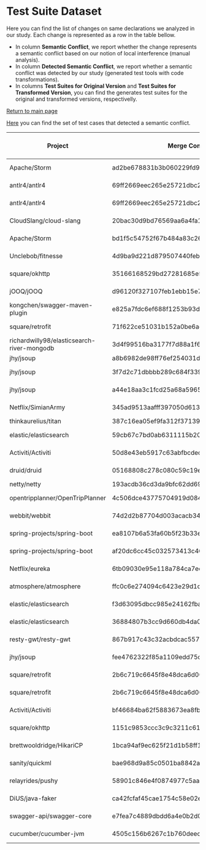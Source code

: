 # Test Suite Dataset

Here you can find the list of changes on same declarations we analyzed in our study. 
Each change is represented as a row in the table bellow. 
<ul>
<li> In column <b>Semantic Conflict</b>, we report whether the change represents a semantic conflict based on our notion of local interference (manual analysis).</li>
<li> In column <b>Detected Semantic Conflict</b>, we report whether a semantic conflict was detected by our study (generated test tools with code transformations). </li>
<li> In columns <b>Test Suites for Original Version</b> and <b>Test Suites for Transformed Version</b>, you can find the generates test suites for the original and transformed versions, respectivelly. </li>
</ul>
<a href="https://semantic-conflicts.github.io/SemanticConflicts/">Return to main page</a>


<a href="https://github.com/semantic-conflicts/SemanticConflicts/tree/master/results/detected-cases.csv">Here</a> you can find the set of test cases that detected a semantic conflict.

<table class="table table-bordered table-hover table-condensed">
<thead><tr><th title="Field #1">Project</th>
<th title="Field #2">Merge Commit</th>
<th title="Field #3">Changed Class</th>
<th title="Field #4">Semantic Conflict</th>
<th title="Field #5">Detected Semantic Conflict</th>
<th title="Field #6">Test Suites for Original Version</th>
<th title="Field #7">Test Suites for Transformed Version</th>
</tr></thead>
<tbody><tr>
<td>Apache/Storm</td>
<td>ad2be678831b3b060229fd936e3908110162b7ac</td>
<td>KafkaSpoutConfig.toString</td>
<td>YES</td>
<td>YES</td>
<td>https://github.com/semantic-conflicts/SemanticConflicts/tree/master/results/storm/ad2be678831b3b060229fd936e3908110162b7ac/original</td>
<td>https://github.com/semantic-conflicts/SemanticConflicts/tree/master/results/storm/ad2be678831b3b060229fd936e3908110162b7ac/transformed</td>
</tr>
<tr>
<td>antlr4/antlr4</td>
<td>69ff2669eec265e25721dbc27cb00f6c381d0b41</td>
<td>Python2Target.python2Keywords</td>
<td>YES</td>
<td>YES</td>
<td>https://github.com/semantic-conflicts/SemanticConflicts/tree/master/results/antlr4/69ff2669eec265e25721dbc27cb00f6c381d0b41/Python2Target/original</td>
<td>https://github.com/semantic-conflicts/SemanticConflicts/tree/master/results/antlr4/69ff2669eec265e25721dbc27cb00f6c381d0b41/Python2Target/transformed</td>
</tr>
<tr>
<td>antlr4/antlr4</td>
<td>69ff2669eec265e25721dbc27cb00f6c381d0b41</td>
<td>Python3Target.python3Keywords</td>
<td>YES</td>
<td>YES</td>
<td>https://github.com/semantic-conflicts/SemanticConflicts/tree/master/results/antlr4/69ff2669eec265e25721dbc27cb00f6c381d0b41/Python3Target/original</td>
<td>https://github.com/semantic-conflicts/SemanticConflicts/tree/master/results/antlr4/69ff2669eec265e25721dbc27cb00f6c381d0b41/Python3Target/transformed</td>
</tr>
<tr>
<td>CloudSlang/cloud-slang</td>
<td>20bac30d9bd76569aa6a4fa1e8261c1a9b5e6f76</td>
<td>SlangImpl.getAllEventTypes</td>
<td>YES</td>
<td>NO</td>
<td>https://github.com/semantic-conflicts/SemanticConflicts/tree/master/results/cloud-slang/20bac30d9bd76569aa6a4fa1e8261c1a9b5e6f76/original</td>
<td>https://github.com/semantic-conflicts/SemanticConflicts/tree/master/results/cloud-slang/20bac30d9bd76569aa6a4fa1e8261c1a9b5e6f76/transformed</td>
</tr>
<tr>
<td>Apache/Storm</td>
<td>bd1f5c54752f67b484a83c26667331234234d3a3</td>
<td>KafkaSpout.emitTupleIfNotEmitted</td>
<td>NO</td>
<td>NO</td>
<td>https://github.com/semantic-conflicts/SemanticConflicts/tree/master/results/storm/bd1f5c54752f67b484a83c26667331234234d3a3/original</td>
<td>https://github.com/semantic-conflicts/SemanticConflicts/tree/master/results/storm/bd1f5c54752f67b484a83c26667331234234d3a3/transformed</td>
</tr>
<tr>
<td>Unclebob/fitnesse</td>
<td>4d9ba9d221d879507440feb084fa7521b95111ec</td>
<td>SlimTableFactory.constructor</td>
<td>YES</td>
<td>YES</td>
<td>https://github.com/semantic-conflicts/SemanticConflicts/tree/master/results/fitnesse/4d9ba9d221d879507440feb084fa7521b95111ec/original</td>
<td>https://github.com/semantic-conflicts/SemanticConflicts/tree/master/results/fitnesse/4d9ba9d221d879507440feb084fa7521b95111ec/transformed</td>
</tr>
<tr>
<td>square/okhttp</td>
<td>35166168529bd27281685e56a0a122eff44460e9</td>
<td>OkHttpClient.copyWithDefaults</td>
<td>NO</td>
<td>NO</td>
<td>https://github.com/semantic-conflicts/SemanticConflicts/tree/master/results/okhttp/35166168529bd27281685e56a0a122eff44460e9/original</td>
<td>https://github.com/semantic-conflicts/SemanticConflicts/tree/master/results/okhttp/35166168529bd27281685e56a0a122eff44460e9/transformed</td>
</tr>
<tr>
<td>jOOQ/jOOQ</td>
<td>d96120f327107feb1ebb15e7c090dc38eeff72ca</td>
<td>DSL.coalesce</td>
<td>NO</td>
<td>NO</td>
<td>https://github.com/semantic-conflicts/SemanticConflicts/tree/master/results/jOOQ/d96120f327107feb1ebb15e7c090dc38eeff72ca/original</td>
<td>https://github.com/semantic-conflicts/SemanticConflicts/tree/master/results/jOOQ/d96120f327107feb1ebb15e7c090dc38eeff72ca/transformed</td>
</tr>
<tr>
<td>kongchen/swagger-maven-plugin</td>
<td>e825a7fdc6ef688f1253b93d2cb236e710acfc56</td>
<td>AbstractReader.hasValidAnnotations</td>
<td>YES</td>
<td>NO</td>
<td>https://github.com/semantic-conflicts/SemanticConflicts/tree/master/results/swagger-maven-plugin/e825a7fdc6ef688f1253b93d2cb236e710acfc56/original</td>
<td>https://github.com/semantic-conflicts/SemanticConflicts/tree/master/results/swagger-maven-plugin/e825a7fdc6ef688f1253b93d2cb236e710acfc56/transformed</td>
</tr>
<tr>
<td>square/retrofit</td>
<td>71f622ce51031b152a0be6ad5facfb27a654bf5a</td>
<td>RequestBuilder.build</td>
<td>YES</td>
<td>NO</td>
<td>https://github.com/semantic-conflicts/SemanticConflicts/tree/master/results/retrofit/71f622ce51031b152a0be6ad5facfb27a654bf5a/original</td>
<td>https://github.com/semantic-conflicts/SemanticConflicts/tree/master/results/retrofit/71f622ce51031b152a0be6ad5facfb27a654bf5a/transformed</td>
</tr>
<tr>
<td>richardwilly98/elasticsearch-river-mongodb</td>
<td>3d4f99516ba3177f7d88a1f600923138a8b77cc8</td>
<td>Slurper.assignCollections</td>
<td>YES</td>
<td>NO</td>
<td>https://github.com/semantic-conflicts/SemanticConflicts/tree/master/results/elasticsearch-river-mongodb/3d4f99516ba3177f7d88a1f600923138a8b77cc8/original</td>
<td>https://github.com/semantic-conflicts/SemanticConflicts/tree/master/results/elasticsearch-river-mongodb/3d4f99516ba3177f7d88a1f600923138a8b77cc8/transformed</td>
</tr>
<tr>
<td>jhy/jsoup</td>
<td>a8b6982de98ff76ef254031d7152fff57f6bf941</td>
<td>HttpConnection.execute</td>
<td>YES</td>
<td>NO</td>
<td>https://github.com/semantic-conflicts/SemanticConflicts/tree/master/results/jsoup/a8b6982de98ff76ef254031d7152fff57f6bf941/original</td>
<td>https://github.com/semantic-conflicts/SemanticConflicts/tree/master/results/jsoup/a8b6982de98ff76ef254031d7152fff57f6bf941/transformed</td>
</tr>
<tr>
<td>jhy/jsoup</td>
<td>3f7d2c71dbbbb289c684f339874eed8ac2747fa0</td>
<td>HttpConnection.execute</td>
<td>YES</td>
<td>NO</td>
<td>https://github.com/semantic-conflicts/SemanticConflicts/tree/master/results/jsoup/3f7d2c71dbbbb289c684f339874eed8ac2747fa0/original</td>
<td>https://github.com/semantic-conflicts/SemanticConflicts/tree/master/results/jsoup/3f7d2c71dbbbb289c684f339874eed8ac2747fa0/transformed</td>
</tr>
<tr>
<td>jhy/jsoup</td>
<td>a44e18aa3c1fcd25a68a5965f9490d8f7d026509</td>
<td>TextNode.outerHtmlHead</td>
<td>YES</td>
<td>NO</td>
<td>https://github.com/semantic-conflicts/SemanticConflicts/tree/master/results/jsoup/a44e18aa3c1fcd25a68a5965f9490d8f7d026509/original</td>
<td>https://github.com/semantic-conflicts/SemanticConflicts/tree/master/results/jsoup/a44e18aa3c1fcd25a68a5965f9490d8f7d026509/transformed</td>
</tr>
<tr>
<td>Netflix/SimianArmy</td>
<td>345ad9513aafff397050d613fa87ad06ddffe99d</td>
<td>BasicJanitorMonkeyContext.getInstanceJanitor</td>
<td>NO</td>
<td>NO</td>
<td>https://github.com/semantic-conflicts/SemanticConflicts/tree/master/results/SimianArmy/345ad9513aafff397050d613fa87ad06ddffe99d/original</td>
<td>https://github.com/semantic-conflicts/SemanticConflicts/tree/master/results/SimianArmy/345ad9513aafff397050d613fa87ad06ddffe99d/transformed</td>
</tr>
<tr>
<td>thinkaurelius/titan</td>
<td>387c16ea05ef9fa312f37139228d2bbf61455ff4</td>
<td>SerializerInitialization.initialize</td>
<td>NO</td>
<td>NO</td>
<td>https://github.com/semantic-conflicts/SemanticConflicts/tree/master/results/titan/387c16ea05ef9fa312f37139228d2bbf61455ff4/original</td>
<td>https://github.com/semantic-conflicts/SemanticConflicts/tree/master/results/titan/387c16ea05ef9fa312f37139228d2bbf61455ff4/transformed</td>
</tr>
<tr>
<td>elastic/elasticsearch</td>
<td>59cb67c7bd0ab6311115b20954e013412b676b29</td>
<td>NestedInnerQueryParseSupport.setPathLevel()</td>
<td>NO</td>
<td>NO</td>
<td>https://github.com/semantic-conflicts/SemanticConflicts/tree/master/results/elasticsearch/59cb67c7bd0ab6311115b20954e013412b676b29/original</td>
<td>https://github.com/semantic-conflicts/SemanticConflicts/tree/master/results/elasticsearch/59cb67c7bd0ab6311115b20954e013412b676b29/transformed</td>
</tr>
<tr>
<td>Activiti/Activiti</td>
<td>50d8e43eb5917c63abfbcdec1e68e510943f325a</td>
<td>DeploymentEntityManager.deleteDeployment</td>
<td>YES</td>
<td>NO</td>
<td>https://github.com/semantic-conflicts/SemanticConflicts/tree/master/results/Activiti/50d8e43eb5917c63abfbcdec1e68e510943f325a/original</td>
<td>https://github.com/semantic-conflicts/SemanticConflicts/tree/master/results/Activiti/50d8e43eb5917c63abfbcdec1e68e510943f325a/transformed</td>
</tr>
<tr>
<td>druid/druid</td>
<td>05168808c278c080c59c19e858d9471b316cd1f5</td>
<td>S3SegmentPusher.push</td>
<td>NO</td>
<td>NO</td>
<td>https://github.com/semantic-conflicts/SemanticConflicts/tree/master/results/druid/05168808c278c080c59c19e858d9471b316cd1f5/original</td>
<td>https://github.com/semantic-conflicts/SemanticConflicts/tree/master/results/druid/05168808c278c080c59c19e858d9471b316cd1f5/transformed</td>
</tr>
<tr>
<td>netty/netty</td>
<td>193acdb36cd3da9bfc62dd69c4208dff3f0a2b1b</td>
<td>LengthFieldBasedFrameDecoder.decode</td>
<td>YES</td>
<td>NO</td>
<td>https://github.com/semantic-conflicts/SemanticConflicts/tree/master/results/netty/193acdb36cd3da9bfc62dd69c4208dff3f0a2b1b/original</td>
<td>https://github.com/semantic-conflicts/SemanticConflicts/tree/master/results/netty/193acdb36cd3da9bfc62dd69c4208dff3f0a2b1b/transformed</td>
</tr>
<tr>
<td>opentripplanner/OpenTripPlanner</td>
<td>4c506dce43775704919d084f0acfba86d251bf4a</td>
<td>MultiShortestPathTree.dominates</td>
<td>NO</td>
<td>NO</td>
<td>https://github.com/semantic-conflicts/SemanticConflicts/tree/master/results/OpenTripPlanner/4c506dce43775704919d084f0acfba86d251bf4a/original</td>
<td>https://github.com/semantic-conflicts/SemanticConflicts/tree/master/results/OpenTripPlaner/4c506dce43775704919d084f0acfba86d251bf4a/transformed</td>
</tr>
<tr>
<td>webbit/webbit</td>
<td>74d2d2b87704d003acacb34e4ca8fb5f897b938f</td>
<td>HandshakeChannelHandler.adjustPipelineToWebSocket</td>
<td>NO</td>
<td>NO</td>
<td>https://github.com/semantic-conflicts/SemanticConflicts/tree/master/results/webbit/74d2d2b87704d003acacb34e4ca8fb5f897b938f/original</td>
<td>https://github.com/semantic-conflicts/SemanticConflicts/tree/master/results/webbit/74d2d2b87704d003acacb34e4ca8fb5f897b938f/transformed</td>
</tr>
<tr>
<td>spring-projects/spring-boot</td>
<td>ea8107b6a53fa60b5f23b33e1b6d2e88bb60133c</td>
<td>UndertowEmbeddedServletContainerFactory.createDeploymentManager</td>
<td>NO</td>
<td>NO</td>
<td>https://github.com/semantic-conflicts/SemanticConflicts/tree/master/results/spring-boot/ea8107b6a53fa60b5f23b33e1b6d2e88bb60133c/original</td>
<td>https://github.com/semantic-conflicts/SemanticConflicts/tree/master/results/spring-boot/ea8107b6a53fa60b5f23b33e1b6d2e88bb60133c/transformed</td>
</tr>
<tr>
<td>spring-projects/spring-boot</td>
<td>af20dc6cc45c032573413c401f9f73aa75371744</td>
<td>ExplodedArchive.getUrl</td>
<td>NO</td>
<td>NO</td>
<td>https://github.com/semantic-conflicts/SemanticConflicts/tree/master/results/spring-boot/af20dc6cc45c032573413c401f9f73aa75371744/original</td>
<td>https://github.com/semantic-conflicts/SemanticConflicts/tree/master/results/spring-boot/af20dc6cc45c032573413c401f9f73aa75371744/transformed</td>
</tr>
<tr>
<td>Netflix/eureka</td>
<td>6tb09030e95e118a784ca7ec616398a4f0e384bcd</td>
<td>ApplicationInfoManager.constructor</td>
<td>NO</td>
<td>NO</td>
<td>https://github.com/semantic-conflicts/SemanticConflicts/tree/master/results/eureka/6tb09030e95e118a784ca7ec616398a4f0e384bcd/original</td>
<td>https://github.com/semantic-conflicts/SemanticConflicts/tree/master/results/eureka/6tb09030e95e118a784ca7ec616398a4f0e384bcd/transformed</td>
</tr>
<tr>
<td>atmosphere/atmosphere</td>
<td>ffc0c6e274094c6423e29d1c45bab1593b8fac7d</td>
<td>AtmosphereConfig.constructor</td>
<td>NO</td>
<td>NO</td>
<td>https://github.com/semantic-conflicts/SemanticConflicts/tree/master/results/atmosphere/ffc0c6e274094c6423e29d1c45bab1593b8fac7d/original</td>
<td>https://github.com/semantic-conflicts/SemanticConflicts/tree/master/results/atmosphere/ffc0c6e274094c6423e29d1c45bab1593b8fac7d/transformed</td>
</tr>
<tr>
<td>elastic/elasticsearch</td>
<td>f3d63095dbcc985e24162fbac4ee0d6914dc757d</td>
<td>SynonymsAnalysisTest.testSynonymsAnalysis</td>
<td>NO</td>
<td>NO</td>
<td>https://github.com/semantic-conflicts/SemanticConflicts/tree/master/results/elasticsearch/f3d63095dbcc985e24162fbac4ee0d6914dc757d/original</td>
<td>https://github.com/semantic-conflicts/SemanticConflicts/tree/master/results/elasticsearch/f3d63095dbcc985e24162fbac4ee0d6914dc757d/transformed</td>
</tr>
<tr>
<td>elastic/elasticsearch</td>
<td>36884807b3cc9d660db4da062275c7fdbec8ba67</td>
<td>SimpleIndexQueryParserTests.setup</td>
<td>NO</td>
<td>NO</td>
<td>https://github.com/semantic-conflicts/SemanticConflicts/tree/master/results/elasticsearch/36884807b3cc9d660db4da062275c7fdbec8ba67/original</td>
<td>https://github.com/semantic-conflicts/SemanticConflicts/tree/master/results/elasticsearch/36884807b3cc9d660db4da062275c7fdbec8ba67/transformed</td>
</tr>
<tr>
<td>resty-gwt/resty-gwt</td>
<td>867b917c43c32acbdcac55767e7f04334006c866</td>
<td>DirectRestServiceInterfaceClassCreator.getMethodCallback</td>
<td>YES</td>
<td>NO</td>
<td>https://github.com/semantic-conflicts/SemanticConflicts/tree/master/results/resty-gwt/867b917c43c32acbdcac55767e7f04334006c866/original</td>
<td>https://github.com/semantic-conflicts/SemanticConflicts/tree/master/results/resty-gwt/867b917c43c32acbdcac55767e7f04334006c866/transformed</td>
</tr>
<tr>
<td>jhy/jsoup</td>
<td>fee4762322f85a1109edd75ccb67f38cf5008c80</td>
<td>org.jsoup.helper.HttpConnection.createConnection</td>
<td>NO</td>
<td>NO</td>
<td>https://github.com/semantic-conflicts/SemanticConflicts/tree/master/results/jsoup/fee4762322f85a1109edd75ccb67f38cf5008c80/original</td>
<td>https://github.com/semantic-conflicts/SemanticConflicts/tree/master/results/jsoup/fee4762322f85a1109edd75ccb67f38cf5008c80/transformed</td>
</tr>
<tr>
<td>square/retrofit</td>
<td>2b6c719c6645f8e48dca6d0047c752069d321bc4</td>
<td>retrofit.RestAdapter.logAndReplaceResponse</td>
<td>NO</td>
<td>NO</td>
<td>https://github.com/semantic-conflicts/SemanticConflicts/tree/master/results/retrofit/2b6c719c6645f8e48dca6d0047c752069d321bc4/logAndReplaceRequest/original</td>
<td>https://github.com/semantic-conflicts/SemanticConflicts/tree/master/results/retrofit/2b6c719c6645f8e48dca6d0047c752069d321bc4/logAndReplaceRequest/transformed</td>
</tr>
<tr>
<td>square/retrofit</td>
<td>2b6c719c6645f8e48dca6d0047c752069d321bc4</td>
<td>retrofit.RestAdapter.logAndReplaceRequest</td>
<td>NO</td>
<td>NO</td>
<td>https://github.com/semantic-conflicts/SemanticConflicts/tree/master/results/retrofit/2b6c719c6645f8e48dca6d0047c752069d321bc4/logAndReplaceResponse/original</td>
<td>https://github.com/semantic-conflicts/SemanticConflicts/tree/master/results/retrofit/2b6c719c6645f8e48dca6d0047c752069d321bc4/logAndReplaceResponse/transformed</td>
</tr>
<tr>
<td>Activiti/Activiti</td>
<td>bf46684ba62f5883673ea8fb0a14aecfe0aedea2</td>
<td>org.activiti.engine.impl.bpmn.behavior.UserTaskActivityBehavior.execute</td>
<td>NO</td>
<td>NO</td>
<td>https://github.com/semantic-conflicts/SemanticConflicts/tree/master/results/Activiti/bf46684ba62f5883673ea8fb0a14aecfe0aedea2/original</td>
<td>https://github.com/semantic-conflicts/SemanticConflicts/tree/master/results/Activiti/bf46684ba62f5883673ea8fb0a14aecfe0aedea2/transformed</td>
</tr>
<tr>
<td>square/okhttp</td>
<td>1151c9853ccc3c9c3211c613b9b845b925f8c6a6</td>
<td>com.squareup.okhttp.internal.bytes.GzipSource.consumeHeader</td>
<td>NO</td>
<td>NO</td>
<td>https://github.com/semantic-conflicts/SemanticConflicts/tree/master/results/okhttp/1151c9853ccc3c9c3211c613b9b845b925f8c6a6/original</td>
<td>https://github.com/semantic-conflicts/SemanticConflicts/tree/master/results/okhttp/1151c9853ccc3c9c3211c613b9b845b925f8c6a6/transformed</td>
</tr>
<tr>
<td>brettwooldridge/HikariCP</td>
<td>1bca94af9ec625f21d1b58ff10efb5be71ab87a6</td>
<td>com.zaxxer.hikari.HikariConfig.validate</td>
<td>NO</td>
<td>NO</td>
<td>https://github.com/semantic-conflicts/SemanticConflicts/tree/master/results/HikariCP/1bca94af9ec625f21d1b58ff10efb5be71ab87a6/original</td>
<td>https://github.com/semantic-conflicts/SemanticConflicts/tree/master/results/HikariCP/1bca94af9ec625f21d1b58ff10efb5be71ab87a6/transformed</td>
</tr>
<tr>
<td>sanity/quickml</td>
<td>bae968d9a85c0501ba8842a6f88e7fc2c6b78693</td>
<td>quickdt.experiments.OutOfTimeCrossValidatorRunner.getRandomForestBuilder</td>
<td>NO</td>
<td>NO</td>
<td>https://github.com/semantic-conflicts/SemanticConflicts/tree/master/results/quickml/bae968d9a85c0501ba8842a6f88e7fc2c6b78693/original</td>
<td>https://github.com/semantic-conflicts/SemanticConflicts/tree/master/results/quickml/bae968d9a85c0501ba8842a6f88e7fc2c6b78693/transformed</td>
</tr>
<tr>
<td>relayrides/pushy</td>
<td>58901c846e4f0874977c5aabbc34bcb4de3670e0</td>
<td>com.relayrides.pushy.apns.PushManager.handleConnectionClosure</td>
<td>NO</td>
<td>NO</td>
<td>https://github.com/semantic-conflicts/SemanticConflicts/tree/master/results/pushy/58901c846e4f0874977c5aabbc34bcb4de3670e0/original</td>
<td>https://github.com/semantic-conflicts/SemanticConflicts/tree/master/results/pushy/58901c846e4f0874977c5aabbc34bcb4de3670e0/transformed</td>
</tr>
<tr>
<td>DiUS/java-faker</td>
<td>ca42fcfaf45cae1754c58e02e1d5d2a58ec03561</td>
<td>com.github.javafaker.Faker.constructor</td>
<td>NO</td>
<td>NO</td>
<td>https://github.com/semantic-conflicts/SemanticConflicts/tree/master/results/java-faker/ca42fcfaf45cae1754c58e02e1d5d2a58ec03561/original</td>
<td>https://github.com/semantic-conflicts/SemanticConflicts/tree/master/results/java-faker/ca42fcfaf45cae1754c58e02e1d5d2a58ec03561/transformed</td>
</tr>
<tr>
<td>swagger-api/swagger-core</td>
<td>e7fea7c4889dbdd6a4e0b2d059c8aa0f126ab1c2</td>
<td>io.swagger.jaxrs2.OperationParser.getSchemaFromAnnotation</td>
<td>NO</td>
<td>NO</td>
<td>https://github.com/semantic-conflicts/SemanticConflicts/tree/master/results/swagger-core/e7fea7c4889dbdd6a4e0b2d059c8aa0f126ab1c2/original</td>
<td>https://github.com/semantic-conflicts/SemanticConflicts/tree/master/results/swagger-core/e7fea7c4889dbdd6a4e0b2d059c8aa0f126ab1c2/transformed</td>
</tr>
<tr>
<td>cucumber/cucumber-jvm</td>
<td>4505c156b6267c1b760deec570ddbfe047b42aa9</td>
<td>cuke4duke.internal.java.JavaLanguage.load</td>
<td>NO</td>
<td>NO</td>
<td>https://github.com/semantic-conflicts/SemanticConflicts/tree/master/results/cucumber-jvm/4505c156b6267c1b760deec570ddbfe047b42aa9/original</td>
<td>https://github.com/semantic-conflicts/SemanticConflicts/tree/master/results/cucumber-jvm/4505c156b6267c1b760deec570ddbfe047b42aa9/transformed</td>
</tr>
</tbody></table>

